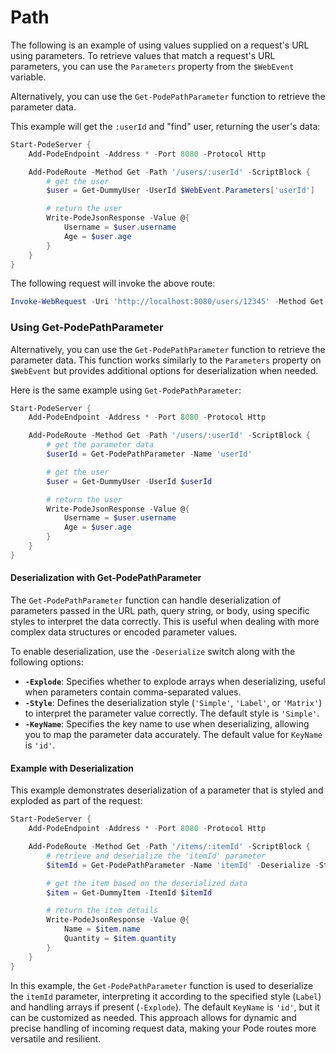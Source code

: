 
# Path

The following is an example of using values supplied on a request's URL using parameters. To retrieve values that match a request's URL parameters, you can use the `Parameters` property from the `$WebEvent` variable.

Alternatively, you can use the `Get-PodePathParameter` function to retrieve the parameter data.

This example will get the `:userId` and "find" user, returning the user's data:

```powershell
Start-PodeServer {
    Add-PodeEndpoint -Address * -Port 8080 -Protocol Http

    Add-PodeRoute -Method Get -Path '/users/:userId' -ScriptBlock {
        # get the user
        $user = Get-DummyUser -UserId $WebEvent.Parameters['userId']

        # return the user
        Write-PodeJsonResponse -Value @{
            Username = $user.username
            Age = $user.age
        }
    }
}
```

The following request will invoke the above route:

```powershell
Invoke-WebRequest -Uri 'http://localhost:8080/users/12345' -Method Get
```

### Using Get-PodePathParameter

Alternatively, you can use the `Get-PodePathParameter` function to retrieve the parameter data. This function works similarly to the `Parameters` property on `$WebEvent` but provides additional options for deserialization when needed.

Here is the same example using `Get-PodePathParameter`:

```powershell
Start-PodeServer {
    Add-PodeEndpoint -Address * -Port 8080 -Protocol Http

    Add-PodeRoute -Method Get -Path '/users/:userId' -ScriptBlock {
        # get the parameter data
        $userId = Get-PodePathParameter -Name 'userId'

        # get the user
        $user = Get-DummyUser -UserId $userId

        # return the user
        Write-PodeJsonResponse -Value @{
            Username = $user.username
            Age = $user.age
        }
    }
}
```

#### Deserialization with Get-PodePathParameter

The `Get-PodePathParameter` function can handle deserialization of parameters passed in the URL path, query string, or body, using specific styles to interpret the data correctly. This is useful when dealing with more complex data structures or encoded parameter values.

To enable deserialization, use the `-Deserialize` switch along with the following options:

- **`-Explode`**: Specifies whether to explode arrays when deserializing, useful when parameters contain comma-separated values.
- **`-Style`**: Defines the deserialization style (`'Simple'`, `'Label'`, or `'Matrix'`) to interpret the parameter value correctly. The default style is `'Simple'`.
- **`-KeyName`**: Specifies the key name to use when deserializing, allowing you to map the parameter data accurately. The default value for `KeyName` is `'id'`.

#### Example with Deserialization

This example demonstrates deserialization of a parameter that is styled and exploded as part of the request:

```powershell
Start-PodeServer {
    Add-PodeEndpoint -Address * -Port 8080 -Protocol Http

    Add-PodeRoute -Method Get -Path '/items/:itemId' -ScriptBlock {
        # retrieve and deserialize the 'itemId' parameter
        $itemId = Get-PodePathParameter -Name 'itemId' -Deserialize -Style 'Label' -Explode

        # get the item based on the deserialized data
        $item = Get-DummyItem -ItemId $itemId

        # return the item details
        Write-PodeJsonResponse -Value @{
            Name = $item.name
            Quantity = $item.quantity
        }
    }
}
```

In this example, the `Get-PodePathParameter` function is used to deserialize the `itemId` parameter, interpreting it according to the specified style (`Label`) and handling arrays if present (`-Explode`). The default `KeyName` is `'id'`, but it can be customized as needed. This approach allows for dynamic and precise handling of incoming request data, making your Pode routes more versatile and resilient.
